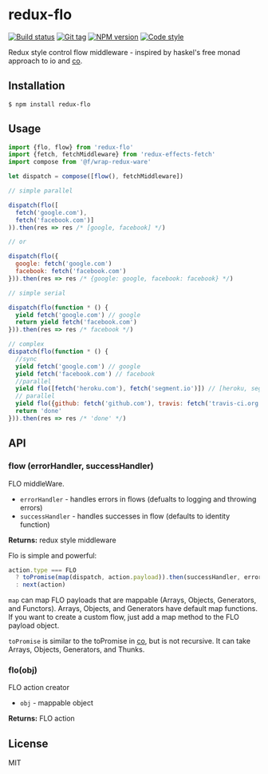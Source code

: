 # redux-flo

[![Build status][travis-image]][travis-url]
[![Git tag][git-image]][git-url]
[![NPM version][npm-image]][npm-url]
[![Code style][standard-image]][standard-url]

Redux style control flow middleware - inspired by haskel's free monad approach to io and [co](github.com/tj/co).

## Installation

    $ npm install redux-flo

## Usage

```js
import {flo, flow} from 'redux-flo'
import {fetch, fetchMiddleware} from 'redux-effects-fetch'
import compose from '@f/wrap-redux-ware'

let dispatch = compose([flow(), fetchMiddleware])

// simple parallel

dispatch(flo([
  fetch('google.com'),
  fetch('facebook.com')]
)).then(res => res /* [google, facebook] */)

// or

dispatch(flo({
  google: fetch('google.com')
  facebook: fetch('facebook.com')
})).then(res => res /* {google: google, facebook: facebook} */)

// simple serial

dispatch(flo(function * () {
  yield fetch('google.com') // google
  return yield fetch('facebook.com')
})).then(res => res /* facebook */)

// complex
dispatch(flo(function * () {
  //sync
  yield fetch('google.com') // google
  yield fetch('facebook.com') // facebook
  //parallel
  yield flo([fetch('heroku.com'), fetch('segment.io')]) // [heroku, segment]
  // parallel
  yield flo({github: fetch('github.com'), travis: fetch('travis-ci.org')}) // {github: github, travis: travis-ci}
  return 'done'
})).then(res => res /* 'done' */)
```

## API

### flow (errorHandler, successHandler)
FLO middleWare.

 - `errorHandler` - handles errors in flows (defualts to logging and throwing errors)
 - `successHandler` - handles successes in flow (defaults to identity function)

**Returns:** redux style middleware

Flo is simple and powerful:

```js
action.type === FLO
  ? toPromise(map(dispatch, action.payload)).then(successHandler, errorHandler)
  : next(action)
```

`map` can map FLO payloads that are mappable (Arrays, Objects, Generators, and Functors). Arrays, Objects, and Generators have default map functions. If you want to create a custom flow, just add a map method to the FLO payload object.

`toPromise` is similar to the toPromise in [co](github.com/tj/co), but is not recursive. It can take Arrays, Objects, Generators, and Thunks.

### flo(obj)
FLO action creator

- `obj` - mappable object

**Returns:** FLO action

## License

MIT

[travis-image]: https://img.shields.io/travis/redux-effects/redux-flo.svg?style=flat-square
[travis-url]: https://travis-ci.org/redux-effects/redux-flo
[git-image]: https://img.shields.io/github/tag/redux-effects/redux-flo.svg
[git-url]: https://github.com/redux-effects/flo
[standard-image]: https://img.shields.io/badge/code%20style-standard-brightgreen.svg?style=flat
[standard-url]: https://github.com/feross/standard
[npm-image]: https://img.shields.io/npm/v/redux-effects/redux-flo.svg?style=flat-square
[npm-url]: https://npmjs.org/package/redux-effects/redux-flo
